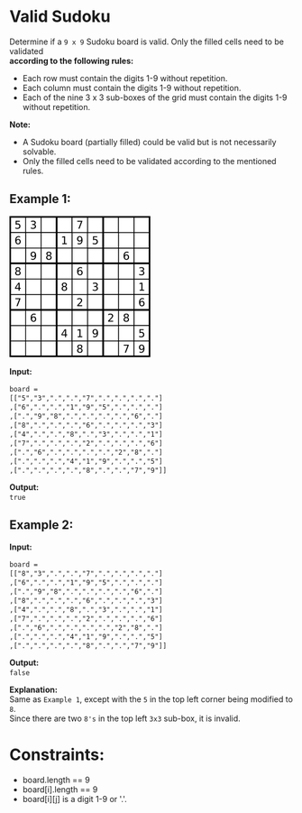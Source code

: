 # Valid Sudoku

Determine if a `9 x 9` Sudoku board is valid. Only the filled cells need to be validated  
**according to the following rules:**  

- Each row must contain the digits 1-9 without repetition.
- Each column must contain the digits 1-9 without repetition.
- Each of the nine 3 x 3 sub-boxes of the grid must contain the digits 1-9 without repetition.

**Note:**  
- A Sudoku board (partially filled) could be valid but is not necessarily solvable.
- Only the filled cells need to be validated according to the mentioned rules.

 

## Example 1:  
![Example Image](ValidSudoku.png)


**Input:**  
``` 
board =   
[["5","3",".",".","7",".",".",".","."]
,["6",".",".","1","9","5",".",".","."]
,[".","9","8",".",".",".",".","6","."]
,["8",".",".",".","6",".",".",".","3"]
,["4",".",".","8",".","3",".",".","1"]
,["7",".",".",".","2",".",".",".","6"]
,[".","6",".",".",".",".","2","8","."]
,[".",".",".","4","1","9",".",".","5"]
,[".",".",".",".","8",".",".","7","9"]]
```  
**Output:**  
`true`

## Example 2:  

**Input:**  
```
board = 
[["8","3",".",".","7",".",".",".","."]
,["6",".",".","1","9","5",".",".","."]
,[".","9","8",".",".",".",".","6","."]
,["8",".",".",".","6",".",".",".","3"]
,["4",".",".","8",".","3",".",".","1"]
,["7",".",".",".","2",".",".",".","6"]
,[".","6",".",".",".",".","2","8","."]
,[".",".",".","4","1","9",".",".","5"]
,[".",".",".",".","8",".",".","7","9"]]
```  
**Output:**  
`false`  

**Explanation:**  
Same as `Example 1`, except with the `5` in the top left corner being modified to `8`.  
Since there are two `8's` in the top left `3x3` sub-box, it is invalid.

 

# Constraints:  

- board.length == 9
- board[i].length == 9
- board[i][j] is a digit 1-9 or '.'.

